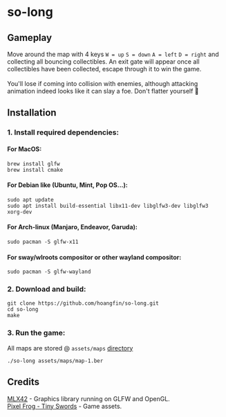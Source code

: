 # so-long

## Gameplay

Move around the map with 4 keys `W = up` `S = down` `A = left` `D = right` and collecting all bouncing collectibles.
An exit gate will appear once all collectibles have been collected, escape through it to win the game.
<br /><br />
You'll lose if coming into collision with enemies, although attacking animation indeed looks like 
it can slay a foe. Don't flatter yourself :zany_face:

## Installation
### 1. Install required dependencies:
#### For MacOS:
```
brew install glfw
brew install cmake
```

#### For Debian like (Ubuntu, Mint, Pop OS...):
```
sudo apt update
sudo apt install build-essential libx11-dev libglfw3-dev libglfw3 xorg-dev
```

#### For Arch-linux (Manjaro, Endeavor, Garuda): 
```
sudo pacman -S glfw-x11
```

#### For sway/wlroots compositor or other wayland compositor:
```
sudo pacman -S glfw-wayland
```

### 2. Download and build:
```
git clone https://github.com/hoangfin/so-long.git
cd so-long
make
```

### 3. Run the game:
All maps are stored @ `assets/maps` [directory](https://github.com/hoangfin/so-long/tree/main/assets/maps)
```
./so-long assets/maps/map-1.ber
```
## Credits
[MLX42](https://github.com/codam-coding-college/MLX42) - Graphics library running on GLFW and OpenGL.<br />
[Pixel Frog - Tiny Swords](https://pixelfrog-assets.itch.io/tiny-swords) - Game assets.
